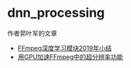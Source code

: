 # dnn_processing

作者郭叶军的文章
* [FFmpeg深度学习模块2019年小结](https://www.jianshu.com/p/7ecbb242714c)
* [用GPU加速FFmpeg中的超分辨率功能](https://www.jianshu.com/p/57f9c76cd656)

